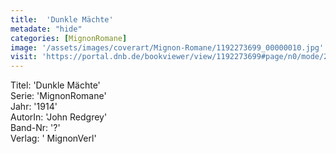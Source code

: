 ```yaml
---
title:  'Dunkle Mächte'
metadate: "hide"
categories: [MignonRomane]
image: '/assets/images/coverart/Mignon-Romane/1192273699_00000010.jpg'
visit: 'https://portal.dnb.de/bookviewer/view/1192273699#page/n0/mode/2up'
---
```

Titel: 'Dunkle Mächte' <br>
Serie: 'MignonRomane' <br>
Jahr: '1914' <br>
AutorIn: 'John Redgrey' <br>
Band-Nr: '?' <br>
Verlag: ' MignonVerl'